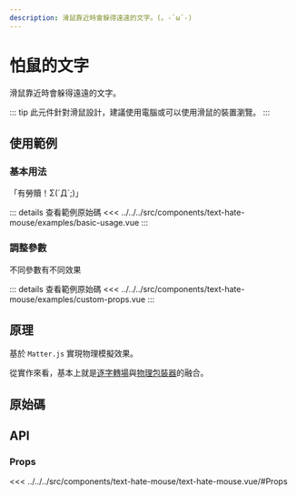 ```yaml
---
description: 滑鼠靠近時會躲得遠遠的文字。(。-`ω´-)
---
```


<script setup>
import SourceLinkList from '../../../src/components/source-link-list.vue'

import BasicUsage from '../../../src/components/text-hate-mouse/examples/basic-usage.vue'
import CustomProps from '../../../src/components/text-hate-mouse/examples/custom-props.vue'
</script>

# 怕鼠的文字 <Badge type="info" text="text" />

滑鼠靠近時會躲得遠遠的文字。

::: tip
此元件針對滑鼠設計，建議使用電腦或可以使用滑鼠的裝置瀏覽。
:::

## 使用範例

### 基本用法

「有勞贖！Σ(ˊДˋ;)」

<basic-usage/>

::: details 查看範例原始碼
<<< ../../../src/components/text-hate-mouse/examples/basic-usage.vue
:::

### 調整參數

不同參數有不同效果

<custom-props/>

::: details 查看範例原始碼
<<< ../../../src/components/text-hate-mouse/examples/custom-props.vue
:::

## 原理

基於 `Matter.js` 實現物理模擬效果。

從實作來看，基本上就是[逐字轉場](https://chillcomponent.codlin.me/components/text-characters-transition/)與[物理包裝器](https://chillcomponent.codlin.me/components/wrapper-physics/)的融合。

## 原始碼

<source-link-list name="text-hate-mouse"/>

## API

### Props

<<< ../../../src/components/text-hate-mouse/text-hate-mouse.vue/#Props
